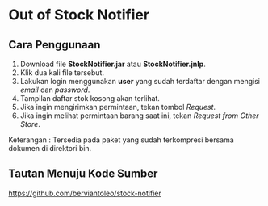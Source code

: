 # Out of Stock Notifier



## Cara Penggunaan

1. Download file **StockNotifier.jar** atau **StockNotifier.jnlp**.
2. Klik dua kali file tersebut.
3. Lakukan login menggunakan **user** yang sudah terdaftar dengan mengisi *email* dan *password*.
4. Tampilan daftar stok kosong akan terlihat.
5. Jika ingin mengirimkan permintaan, tekan tombol *Request*.
6. Jika ingin melihat permintaan barang saat ini, tekan *Request from Other Store*.

Keterangan : Tersedia pada paket yang sudah terkompresi bersama dokumen di direktori bin.



## Tautan Menuju Kode Sumber

https://github.com/berviantoleo/stock-notifier